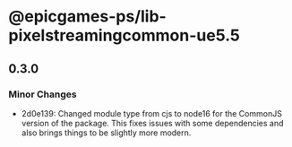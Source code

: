 # @epicgames-ps/lib-pixelstreamingcommon-ue5.5

## 0.3.0

### Minor Changes

- 2d0e139: Changed module type from cjs to node16 for the CommonJS version of the package. This fixes issues with some dependencies and also brings things to be slightly more modern.
